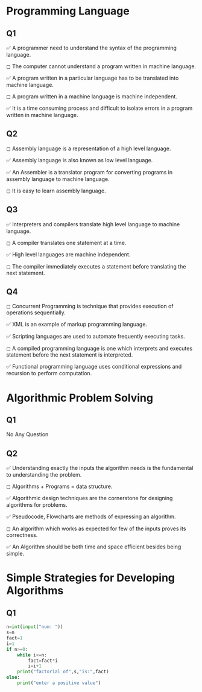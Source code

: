 # Programming Language



## Q1

✅ A programmer need to understand the syntax of the programming language.

◻︎ The computer cannot understand a program written in machine language.

✅ A program written in a particular language has to be translated into machine language.

◻︎ A program written in a machine language is machine independent.

✅ It is a time consuming process and difficult to isolate errors in a program written in machine language.

## Q2

◻︎ Assembly language is a representation of a high level language.

✅ Assembly language is also known as low level language.

✅ An Assembler is a translator program for converting programs in assembly language to machine language.

◻︎ It is easy to learn assembly language.

## Q3

✅ Interpreters and compilers translate high level language to machine language.

◻︎ A compiler translates one statement at a time.

✅ High level languages are machine independent.

◻︎ The compiler immediately executes a statement before translating the next statement.

## Q4

◻︎ Concurrent Programming is technique that provides execution of operations sequentially.

✅ XML is an example of markup programming language.

✅ Scripting languages are used to automate frequently executing tasks.

◻︎ A compiled programming language is one which interprets and executes statement before the next statement is      interpreted.

✅ Functional programming language uses conditional expressions and recursion to perform computation.

# Algorithmic Problem Solving

## Q1

No Any Question

## Q2

✅ Understanding exactly the inputs the algorithm needs is the fundamental to understanding the problem.

◻︎ Algorithms + Programs = data structure.

✅ Algorithmic design techniques are the cornerstone for designing algorithms for problems.

✅ Pseudocode, Flowcharts are methods of expressing an algorithm.

◻︎ An algorithm which works as expected for few of the inputs proves its correctness.

✅ An Algorithm should be both time and space efficient besides being simple.

# Simple Strategies for Developing Algorithms


## Q1


```python
n=int(input("num: "))
s=n
fact=1
i=1
if n>=0:
    while i<=n:
        fact=fact*i
        i=i+1
    print("factorial of",s,"is:",fact)
else:
    print("enter a positive value")
```
